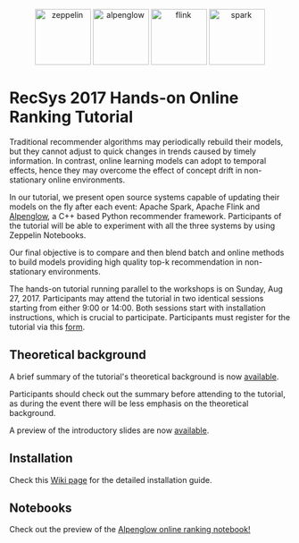<p align="center">
  <img src="https://zeppelin.apache.org/assets/themes/zeppelin/img/zeppelin_classic_logo.png" height=100 alt="zeppelin"/>
  <img src="https://github.com/rpalovics/Alpenglow/blob/master/misc/alpenglow.png?raw=true" height=100 alt="alpenglow"/>
  <img src="https://flink.apache.org/img/logo/png/1000/flink_squirrel_1000.png" height=100 alt="flink"/>
  <img src="https://bol.nobleprog.com/sites/hitramx/files/styles/medium/public/category_image/cursos-de-apache-spark-mllib-en-mexico.png?itok=xAuUvMg3" height=100 alt="spark"/>

</p>

# RecSys 2017 Hands-on Online Ranking Tutorial

Traditional recommender algorithms may periodically rebuild their models, but they cannot adjust to quick changes in trends caused by timely information.
In contrast, online learning models can adopt to temporal effects, hence they may overcome the effect of concept drift in non-stationary online environments.

In our tutorial, we present open source systems capable of updating their models on the fly after each event: Apache Spark, Apache Flink and [Alpenglow](https://github.com/rpalovics/Alpenglow), a C++ based Python recommender framework.
Participants of the tutorial will be able to experiment with all the three systems by using Zeppelin Notebooks.

Our final objective is to compare and then blend batch and online methods to build models providing high quality top-k recommendation in non-stationary environments.

The hands-on tutorial running parallel to the workshops is on Sunday, Aug 27, 2017.
Participants may attend the tutorial in two identical sessions starting from either 9:00 or 14:00.
Both sessions start with installation instructions, which is crucial to participate.
Participants must register for the tutorial via this [form](https://goo.gl/forms/LcXCjr5mByWx1QUA2).

## Theoretical background

A brief summary of the tutorial's theoretical background is now [available](https://github.com/rpalovics/recsys-2017-online-learning-tutorial/raw/master/docs/summary.pdf).

Participants should check out the summary before attending to the tutorial, as during the event there will be less emphasis on the theoretical background.

A preview of the introductory slides are now [available](https://github.com/rpalovics/recsys-2017-online-learning-tutorial/raw/master/docs/intro.pdf).

## Installation

Check this [Wiki page](https://github.com/rpalovics/recsys-2017-online-learning-tutorial/wiki/Zeppelin-installation-guide) for the detailed installation guide.

## Notebooks

Check out the preview of the [Alpenglow online ranking notebook!](https://www.zepl.com/viewer/notebooks/bm90ZTovL3JwYWxvdmljcy9kZDlmMzExNGUyYTA0ZDI5ODQ3MThiMTViNjllNzNlMi9ub3RlLmpzb24)
